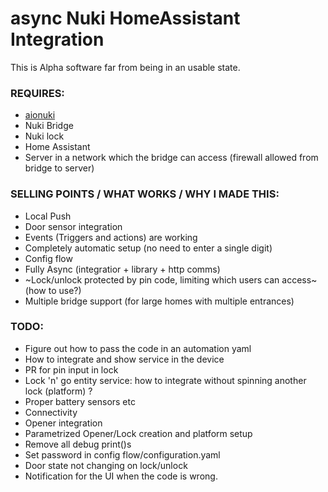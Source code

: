 # async Nuki HomeAssistant Integration
This is Alpha software far from being in an usable state.

### REQUIRES: 
+ [aionuki](https://github.com/rgon/aionuki)
+ Nuki Bridge
+ Nuki lock
+ Home Assistant
+ Server in a network which the bridge can access (firewall allowed from bridge to server)

### SELLING POINTS / WHAT WORKS / WHY I MADE THIS:
+ Local Push
+ Door sensor integration
+ Events (Triggers and actions) are working
+ Completely automatic setup (no need to enter a single digit)
+ Config flow
+ Fully Async (integratior + library + http comms)
+ ~Lock/unlock protected by pin code, limiting which users can access~ (how to use?)
+ Multiple bridge support (for large homes with multiple entrances)

### TODO:
+ Figure out how to pass the code in an automation yaml
+ How to integrate and show service in the device
+ PR for pin input in lock
+ Lock 'n' go entity service: how to integrate without spinning another lock (platform) ?
+ Proper battery sensors etc
+ Connectivity
+ Opener integration
+ Parametrized Opener/Lock creation and platform setup
+ Remove all debug print()s
+ Set password in config flow/configuration.yaml
+ Door state not changing on lock/unlock
+ Notification for the UI when the code is wrong.